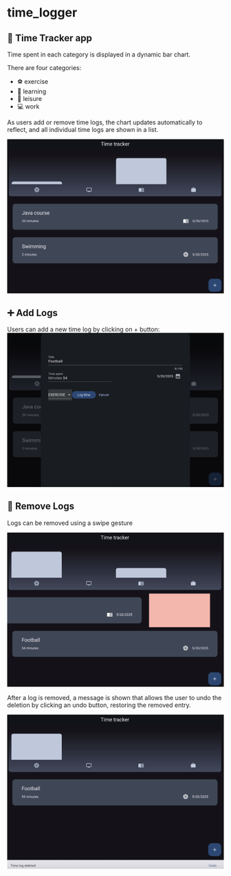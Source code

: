 # time_logger

## 🧾 Time Tracker app
Time spent in each category is displayed in a dynamic bar chart. 

There are four categories:
- ⚽ exercise
- 📖 learning
- 🧳 leisure
- 💻 work

 As users add or remove time logs, the chart updates automatically to reflect, and all individual time logs are shown in a list.


![First Screenshot](screenshots/screenshot1.png)


## ➕ Add Logs
Users can add a new time log by clicking on + button:
![Second Screenshot](screenshots/screenshot2.png)



## 🧹 Remove Logs
Logs can be removed using a swipe gesture

![Third Screenshot](screenshots/screenshot3.png)

After a log is removed, a message is shown that allows the user to undo the deletion by clicking an undo button, restoring the removed entry.

![Fourth Screenshot](screenshots/screenshot4.png)